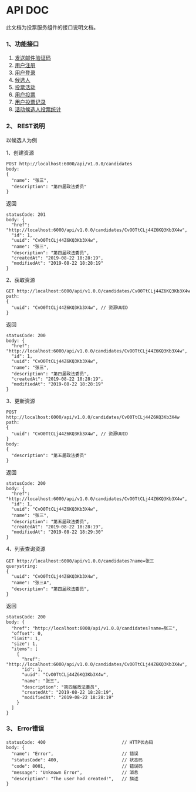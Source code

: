 
# API DOC

此文档为投票服务组件的接口说明文档。

### 1、功能接口

  1.  [发送邮件验证码](verificationCode.md#1)
  2.  [用户注册](user.md#2)
  3.  [用户登录](user.md#3)
  4.  [候选人](candidate.md#1)
  5.  [投票活动](activity.md#1)
  6.  [用户投票](vote.md#2)
  7.  [用户投票记录](userActivityRecord.md#1)
  8.  [活动候选人投票统计](activity.md#)


### 2、 REST说明

以候选人为例

1、创建资源
```
POST http://localhost:6000/api/v1.0.0/candidates
body:
{
  "name": "张三",
  "description": "第四届政法委员"
}
```

返回
```
statusCode: 201
body: {
  "href": "http://localhost:6000/api/v1.0.0/candidates/CvO0TtCLj44Z6KQ3Kb3X4w",
  "id": 1,
  "uuid": "CvO0TtCLj44Z6KQ3Kb3X4w",
  "name": "张三",
  "description": "第四届政法委员",
  "createdAt": "2019-08-22 18:28:19",
  "modifiedAt": "2019-08-22 18:28:19"
}
```

2、获取资源
```
GET http://localhost:6000/api/v1.0.0/candidates/CvO0TtCLj44Z6KQ3Kb3X4w
path:
{
  "uuid": "CvO0TtCLj44Z6KQ3Kb3X4w", // 资源UUID
}
```

返回
```
statusCode: 200
body: {
  "href": "http://localhost:6000/api/v1.0.0/candidates/CvO0TtCLj44Z6KQ3Kb3X4w",
  "id": 1,
  "uuid": "CvO0TtCLj44Z6KQ3Kb3X4w",
  "name": "张三",
  "description": "第四届政法委员",
  "createdAt": "2019-08-22 18:28:19",
  "modifiedAt": "2019-08-22 18:28:19"
}
```


3、更新资源
```
POST http://localhost:6000/api/v1.0.0/candidates/CvO0TtCLj44Z6KQ3Kb3X4w
path:
{
  "uuid": "CvO0TtCLj44Z6KQ3Kb3X4w", // 资源UUID
}
body:
{
  "description": "第五届政法委员"
}
```

返回
```
statusCode: 200
body: {
  "href": "http://localhost:6000/api/v1.0.0/candidates/CvO0TtCLj44Z6KQ3Kb3X4w",
  "id": 1,
  "uuid": "CvO0TtCLj44Z6KQ3Kb3X4w",
  "name": "张三",
  "description": "第五届政法委员",
  "createdAt": "2019-08-22 18:28:19",
  "modifiedAt": "2019-08-22 18:29:30"
}
```

4、列表查询资源
```
GET http://localhost:6000/api/v1.0.0/candidates?name=张三
querystring:
{
  "uuid": "CvO0TtCLj44Z6KQ3Kb3X4w",
  "name": "张三A",
  "description": "第四届政法委员",
}
```

返回
```
statusCode: 200
body: {
  "href": "http://localhost:6000/api/v1.0.0/candidates?name=张三",
  "offset": 0,
  "limit": 1,
  "size": 1,
  "items": [
    {
      "href": "http://localhost:6000/api/v1.0.0/candidates/CvO0TtCLj44Z6KQ3Kb3X4w",
      "id": 1,
      "uuid": "CvO0TtCLj44Z6KQ3Kb3X4w",
      "name": "张三",
      "description": "第四届政法委员",
      "createdAt": "2019-08-22 18:28:19",
      "modifiedAt": "2019-08-22 18:28:19"
    }
  ]
}
```



### 3、 Error错误

```
statusCode: 400                             // HTTP状态码
body: {
  "name": "Error",                          // 错误
  "statusCode": 400,                        // 状态码
  "code": 8001,                             // 错误码
  "message": "Unknown Error",               // 消息
  "description": "The user had created!",   // 描述
}
```


